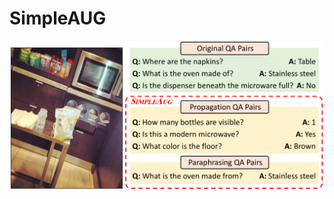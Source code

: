 # SimpleAUG

<p align="center">
  <img src="./figs/main_fig.png" img style="width:100%;" height="5%"></center>
</p>
<br/>
